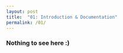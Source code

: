 ```yaml
---
layout: post
title:  "01: Introduction & Documentation"
permalink: /01/
---
```


### Nothing to see here :)